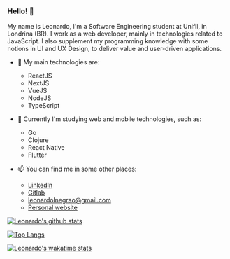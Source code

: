 ### Hello! 👋

My name is Leonardo, I'm a Software Engineering student at Unifil, in Londrina (BR). I work as a web developer, mainly in technologies related to JavaScript. I also supplement my programming knowledge with some notions in UI and UX Design, to deliver value and user-driven applications.

- 💎 My main technologies are:
  - ReactJS
  - NextJS
  - VueJS
  - NodeJS
  - TypeScript

- 🌱 Currently I'm studying web and mobile technologies, such as:
  - Go
  - Clojure
  - React Native
  - Flutter

- 📫 You can find me in some other places:
  - [LinkedIn](https://www.linkedin.com/in/leonardonegrão)
  - [Gitlab](https://gitlab.com/leonardonegrao)
  - [leonardolnegrao@gmail.com](mailto:leonardolnegrao@gmail.com)
  - [Personal website](https://leonardonegrao.com)

[![Leonardo's github stats](https://github-readme-stats.vercel.app/api?username=leonardonegrao&theme=synthwave)](https://github.com/anuraghazra/github-readme-stats)

[![Top Langs](https://github-readme-stats.vercel.app/api/top-langs/?username=leonardonegrao&theme=synthwave)](https://github.com/anuraghazra/github-readme-stats)

[![Leonardo's wakatime stats](https://github-readme-stats.vercel.app/api/wakatime?username=leonardonegrao&theme=synthwave)](https://github.com/anuraghazra/github-readme-stats)
